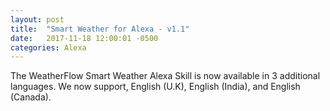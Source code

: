 ```yaml
---
layout: post
title:  "Smart Weather for Alexa - v1.1"
date:   2017-11-18 12:00:01 -0500
categories: Alexa
---
```


The WeatherFlow Smart Weather Alexa Skill is now available in 3 additional languages.  We now support, English (U.K), English (India), and English (Canada).
